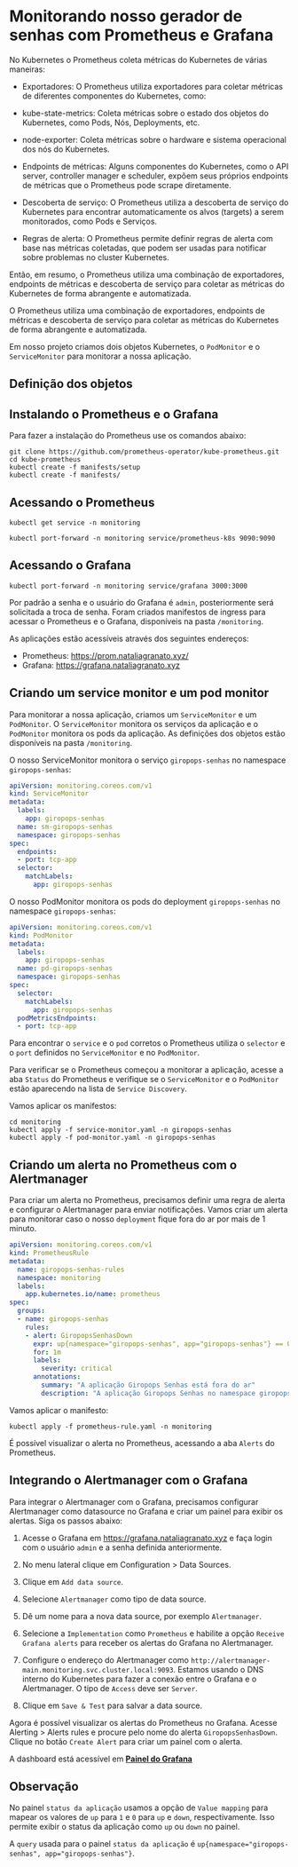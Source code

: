 # Monitorando nosso gerador de senhas com Prometheus e Grafana

No Kubernetes o Prometheus coleta métricas do Kubernetes de várias maneiras:

- Exportadores: O Prometheus utiliza exportadores para coletar métricas de diferentes componentes do Kubernetes, como:

- kube-state-metrics: Coleta métricas sobre o estado dos objetos do Kubernetes, como Pods, Nós, Deployments, etc.

- node-exporter: Coleta métricas sobre o hardware e sistema operacional dos nós do Kubernetes.

- Endpoints de métricas: Alguns componentes do Kubernetes, como o API server, controller manager e scheduler, expõem seus próprios endpoints de métricas que o Prometheus pode scrape diretamente.

- Descoberta de serviço: O Prometheus utiliza a descoberta de serviço do Kubernetes para encontrar automaticamente os alvos (targets) a serem monitorados, como Pods e Serviços.

- Regras de alerta: O Prometheus permite definir regras de alerta com base nas métricas coletadas, que podem ser usadas para notificar sobre problemas no cluster Kubernetes.

Então, em resumo, o Prometheus utiliza uma combinação de exportadores, endpoints de métricas e descoberta de serviço para coletar as métricas do Kubernetes de forma abrangente e automatizada.

O Prometheus utiliza uma combinação de exportadores, endpoints de métricas e descoberta de serviço para coletar as métricas do Kubernetes de forma abrangente e automatizada.

Em nosso projeto criamos dois objetos Kubernetes, o `PodMonitor` e o `ServiceMonitor` para monitorar a nossa aplicação.

## Definição dos objetos

## Instalando o Prometheus e o Grafana

Para fazer a instalação do Prometheus use os comandos abaixo:

```
git clone https://github.com/prometheus-operator/kube-prometheus.git
cd kube-prometheus
kubectl create -f manifests/setup
kubectl create -f manifests/
```

## Acessando o Prometheus

```
kubectl get service -n monitoring

kubectl port-forward -n monitoring service/prometheus-k8s 9090:9090
```

## Acessando o Grafana

```
kubectl port-forward -n monitoring service/grafana 3000:3000
```

Por padrão a senha e o usuário do Grafana é `admin`, posteriormente será solicitada a troca de senha. Foram criados  manifestos de ingress para acessar o Prometheus e o Grafana, disponíveis na pasta `/monitoring`.

As aplicações estão acessíveis através dos seguintes endereços:

- Prometheus: <https://prom.nataliagranato.xyz/>
- Grafana: <https://grafana.nataliagranato.xyz>

## Criando um service monitor e um pod monitor

Para monitorar a nossa aplicação, criamos um `ServiceMonitor` e um `PodMonitor`. O `ServiceMonitor` monitora os serviços da aplicação e o `PodMonitor` monitora os pods da aplicação. As definições dos objetos estão disponíveis na pasta `/monitoring`.

O nosso ServiceMonitor monitora o serviço `giropops-senhas` no namespace `giropops-senhas`:

```yaml
apiVersion: monitoring.coreos.com/v1
kind: ServiceMonitor
metadata:
  labels:
    app: giropops-senhas
  name: sm-giropops-senhas
  namespace: giropops-senhas
spec:
  endpoints:
  - port: tcp-app
  selector:
    matchLabels:
      app: giropops-senhas
```

O nosso PodMonitor monitora os pods do deployment `giropops-senhas` no namespace `giropops-senhas`:

```yaml
apiVersion: monitoring.coreos.com/v1
kind: PodMonitor
metadata:
  labels:
    app: giropops-senhas
  name: pd-giropops-senhas
  namespace: giropops-senhas
spec:
  selector:
    matchLabels:
      app: giropops-senhas
  podMetricsEndpoints:
  - port: tcp-app
```

Para encontrar o `service` e o `pod` corretos o Prometheus utiliza o `selector` e o `port` definidos no `ServiceMonitor` e no `PodMonitor`.

Para verificar se o Prometheus começou a monitorar a aplicação, acesse a aba `Status` do Prometheus e verifique se o `ServiceMonitor` e o `PodMonitor` estão aparecendo na lista de `Service Discovery`.

Vamos aplicar os manifestos:

```
cd monitoring
kubectl apply -f service-monitor.yaml -n giropops-senhas
kubectl apply -f pod-monitor.yaml -n giropops-senhas
```

## Criando um alerta no Prometheus com o Alertmanager

Para criar um alerta no Prometheus, precisamos definir uma regra de alerta e configurar o Alertmanager para enviar notificações. Vamos criar um alerta para monitorar caso o nosso `deployment` fique fora do ar por mais de 1 minuto.

```yaml
apiVersion: monitoring.coreos.com/v1
kind: PrometheusRule
metadata:
  name: giropops-senhas-rules
  namespace: monitoring
  labels:
    app.kubernetes.io/name: prometheus
spec:
  groups:
  - name: giropops-senhas
    rules:
    - alert: GiropopsSenhasDown
      expr: up{namespace="giropops-senhas", app="giropops-senhas"} == 0
      for: 1m
      labels:
        severity: critical
      annotations:
        summary: "A aplicação Giropops Senhas está fora do ar"
        description: "A aplicação Giropops Senhas no namespace giropops-senhas está fora do ar por mais de 1 minutos."
````

Vamos aplicar o manifesto:

```
kubectl apply -f prometheus-rule.yaml -n monitoring
```

É possível visualizar o alerta no Prometheus, acessando a aba `Alerts` do Prometheus.

## Integrando o Alertmanager com o Grafana

Para integrar o Alertmanager com o Grafana, precisamos configurar Alertmanager como datasource no Grafana e criar um painel para exibir os alertas. Siga os passos abaixo:

1. Acesse o Grafana em <https://grafana.nataliagranato.xyz> e faça login com o usuário `admin` e a senha definida anteriormente.

2. No menu lateral clique em Configuration > Data Sources.

3. Clique em `Add data source`.

4. Selecione `Alertmanager` como tipo de data source.

5. Dê um nome para a nova data source, por exemplo `Alertmanager`.

6. Selecione a `Implementation` como `Prometheus` e habilite a opção `Receive Grafana alerts` para receber os alertas do Grafana no Alertmanager.

7. Configure o endereço do Alertmanager como `http://alertmanager-main.monitoring.svc.cluster.local:9093`. Estamos usando o DNS interno do Kubernetes para fazer a conexão entre o Grafana e o Alertmanager. O tipo de `Access` deve ser `Server`.

8. Clique em `Save & Test` para salvar a data source.

Agora é possível visualizar os alertas do Prometheus no Grafana. Acesse Alerting > Alerts rules e procure pelo nome do alerta `GiropopsSenhasDown`. Clique no botão `Create Alert` para criar um painel com o alerta.

A dashboard está acessível em **[Painel do Grafana](https://grafana.nataliagranato.xyz/public-dashboards/56431da54e9143438ef8e5da78258347)**

## Observação

No painel `status da aplicação` usamos a opção de `Value mapping` para mapear os valores de `up` para `1` e `0` para `up` e `down`, respectivamente. Isso permite exibir o status da aplicação como `up` ou `down` no painel.

A `query` usada para o painel `status da aplicação` é `up{namespace="giropops-senhas", app="giropops-senhas"}`.
